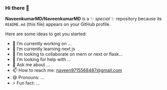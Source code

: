 ### Hi there 👋


**NaveenkumarMD/NaveenkumarMD** is a ✨ _special_ ✨ repository because its `README.md` (this file) appears on your GitHub profile.

Here are some ideas to get you started:

- 🔭 I’m currently working on ...
- 🌱 I’m currently learning next js
- 👯 I’m looking to collaborate on mern or next or flask...
- 🤔 I’m looking for help with ...
- 💬 Ask me about ...
- 📫 How to reach me: naveen9715568487@gmail.com
- 😄 Pronouns: ...
- ⚡ Fun fact: ...

